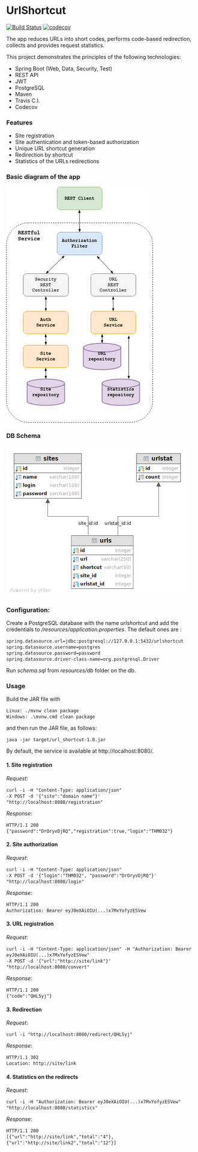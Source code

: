 # UrlShortcut 
[![Build Status](https://travis-ci.com/amasterenko/job4j_url_shortcut.svg?branch=master)](https://travis-ci.com/amasterenko/job4j_url_shortcut) [![codecov](https://codecov.io/gh/amasterenko/job4j_url_shortcut/branch/master/graph/badge.svg?token=HB2S7GPVQ2)](https://codecov.io/gh/amasterenko/job4j_url_shortcut)  

The app reduces URLs into short codes, performs code-based redirection,
collects and provides request statistics.  

This project demonstrates the principles of the following technologies:
- Spring Boot (Web, Data, Security, Test)  
- REST API  
- JWT  
- PostgreSQL 
- Maven  
- Travis C.I.  
- Codecov  

### Features  
- Site registration  
- Site authentication and token-based authorization  
- Unique URL shortcut generation    
- Redirection by shortcut  
- Statistics of the URLs redirections  

### Basic diagram of the app  
![ScreenShot](img/app_diagram.png)

### DB Schema

![ScreenShot](img/dbschema.png)

### Configuration:    
Create a PostgreSQL database with the name _urlshortcut_ and add the credentials to _/resources/application.properties_.
The default ones are :
```
spring.datasource.url=jdbc:postgresql://127.0.0.1:5432/urlshortcut
spring.datasource.username=postgres
spring.datasource.password=password
spring.datasource.driver-class-name=org.postgresql.Driver
```
Run _schema.sql_ from _resources/db_ folder on the db.  

### Usage   
Build the JAR file with
```
Linux: ./mvnw clean package  
Windows: .\mvnw.cmd clean package  
```
and then run the JAR file, as follows:  
```
java -jar target/url_shortcut-1.0.jar
```
By default, the service is available at http://localhost:8080/.  

#### 1. Site registration
_Request_:
```
curl -i -H "Content-Type: application/json"  
-X POST -d '{"site":"domain name"}' "http://localhost:8080/registration"  
```
_Response_:
```
HTTP/1.1 200  
{"password":"DrOryvDjRQ","registration":true,"login":"THM032"}   
```

#### 2. Site authorization  

_Request_:
```
curl -i -H "Content-Type: application/json"  
-X POST -d '{"login":"THM032", "password":"DrOryvDjRQ"}' "http://localhost:8080/login"    
```
_Response_:
```
HTTP/1.1 200  
Authorization: Bearer eyJ0eXAiOIU(...)x7MxYofyzESVew  
```

#### 3. URL registration        

_Request_:
```
curl -i -H "Content-Type: application/json" -H "Authorization: Bearer eyJ0eXAiOIU(...)x7MxYofyzESVew"  
-X POST -d '{"url":"http://site/link"}' "http://localhost:8080/convert"
```
_Response_:
```
HTTP/1.1 200    
{"code":"QHL5yj"}  
```

#### 3. Redirection  

_Request_:
```
curl -i "http://localhost:8080/redirect/QHL5yj"  
```
_Response_:
```
HTTP/1.1 302    
Location: http://site/link   
```  

#### 4. Statistics on the redirects  

_Request_:
```
curl -i -H "Authorization: Bearer eyJ0eXAiOIU(...)x7MxYofyzESVew" "http://localhost:8080/statistics"  
```
_Response_:
```
HTTP/1.1 200  
[{"url":"http://site/link","total":"4"},
{"url":"http://site/link2","total":"12"}]   
```  


